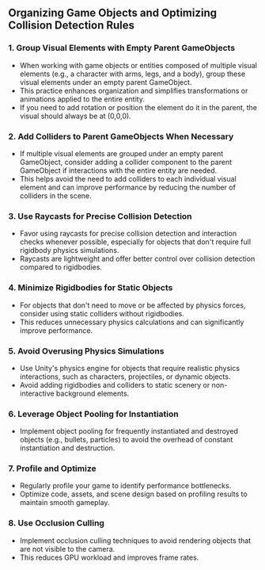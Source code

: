 ## Organizing Game Objects and Optimizing Collision Detection Rules

### 1. **Group Visual Elements with Empty Parent GameObjects**

   - When working with game objects or entities composed of multiple visual elements (e.g., a character with arms, legs, and a body), group these visual elements under an empty parent GameObject.
   - This practice enhances organization and simplifies transformations or animations applied to the entire entity.
   - If you need to add rotation or position the element do it in the parent, the visual should always be at (0,0,0).

### 2. **Add Colliders to Parent GameObjects When Necessary**

   - If multiple visual elements are grouped under an empty parent GameObject, consider adding a collider component to the parent GameObject if interactions with the entire entity are needed.
   - This helps avoid the need to add colliders to each individual visual element and can improve performance by reducing the number of colliders in the scene.

### 3. **Use Raycasts for Precise Collision Detection**

   - Favor using raycasts for precise collision detection and interaction checks whenever possible, especially for objects that don't require full rigidbody physics simulations.
   - Raycasts are lightweight and offer better control over collision detection compared to rigidbodies.

### 4. **Minimize Rigidbodies for Static Objects**

   - For objects that don't need to move or be affected by physics forces, consider using static colliders without rigidbodies.
   - This reduces unnecessary physics calculations and can significantly improve performance.

### 5. **Avoid Overusing Physics Simulations**

   - Use Unity's physics engine for objects that require realistic physics interactions, such as characters, projectiles, or dynamic objects.
   - Avoid adding rigidbodies and colliders to static scenery or non-interactive background elements.


### 6. **Leverage Object Pooling for Instantiation**

   - Implement object pooling for frequently instantiated and destroyed objects (e.g., bullets, particles) to avoid the overhead of constant instantiation and destruction.

### 7. **Profile and Optimize**

   - Regularly profile your game to identify performance bottlenecks.
   - Optimize code, assets, and scene design based on profiling results to maintain smooth gameplay.

### 8. **Use Occlusion Culling**

   - Implement occlusion culling techniques to avoid rendering objects that are not visible to the camera.
   - This reduces GPU workload and improves frame rates.